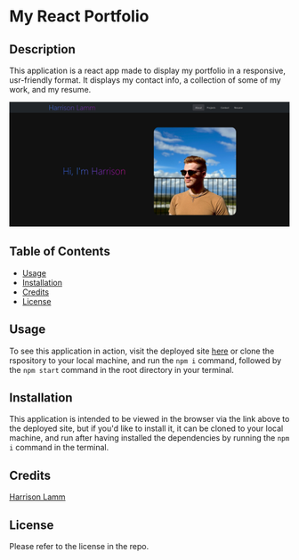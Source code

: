 # My React Portfolio

## Description
This application is a react app made to display my portfolio in a responsive, usr-friendly format. It displays my contact info, a collection of some of my work, and my resume.

![screenshot of portfolio](./public/assets/port-sc.png "Portfolio")

## Table of Contents

- [Usage](#usage)
- [Installation](#installation)
- [Credits](#credits)
- [License](#license)

## Usage

To see this application in action, visit the deployed site [here](https://lamm9.github.io/reactione-portfolicci/) or clone the rspository to your local machine, and run the `npm i` command, followed by the `npm start` command in the root directory in your terminal.

## Installation

This application is intended to be viewed in the browser via the link above to the deployed site, but if you'd like to install it, it can be cloned to your local machine, and run after having installed the dependencies by running the `npm i` command in the terminal.

## Credits 

[Harrison Lamm](https://github.com/Lamm9)

## License

Please refer to the license in the repo.